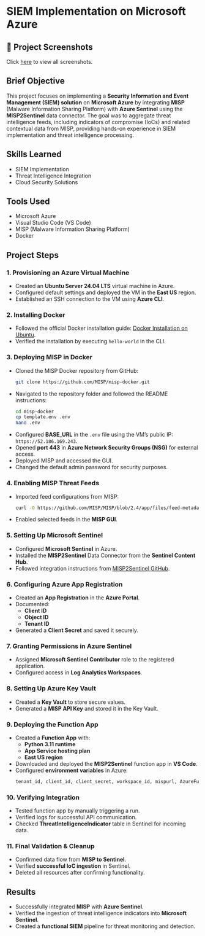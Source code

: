 # SIEM Implementation on Microsoft Azure

## 📸 Project Screenshots
Click [here](https://github.com/Travis-N-W/Active-Directory/tree/main/screenshots) to view all screenshots.

## Brief Objective
This project focuses on implementing a **Security Information and Event Management (SIEM) solution** on **Microsoft Azure** by integrating **MISP** (Malware Information Sharing Platform) with **Azure Sentinel** using the **MISP2Sentinel** data connector. The goal was to aggregate threat intelligence feeds, including indicators of compromise (IoCs) and related contextual data from MISP, providing hands-on experience in SIEM implementation and threat intelligence processing.

## Skills Learned
- SIEM Implementation
- Threat Intelligence Integration
- Cloud Security Solutions

## Tools Used
- Microsoft Azure
- Visual Studio Code (VS Code)
- MISP (Malware Information Sharing Platform)
- Docker

## Project Steps

### 1. **Provisioning an Azure Virtual Machine**
- Created an **Ubuntu Server 24.04 LTS** virtual machine in Azure.
- Configured default settings and deployed the VM in the **East US** region.
- Established an SSH connection to the VM using **Azure CLI**.

### 2. **Installing Docker**
- Followed the official Docker installation guide: [Docker Installation on Ubuntu](https://docs.docker.com/engine/install/ubuntu/).
- Verified the installation by executing `hello-world` in the CLI.

### 3. **Deploying MISP in Docker**
- Cloned the MISP Docker repository from GitHub:
  ```bash
  git clone https://github.com/MISP/misp-docker.git
  ```
- Navigated to the repository folder and followed the README instructions:
  ```bash
  cd misp-docker
  cp template.env .env
  nano .env
  ```
- Configured **BASE_URL** in the `.env` file using the VM’s public IP: `https://52.186.169.243`.
- Opened **port 443** in **Azure Network Security Groups (NSG)** for external access.
- Deployed MISP and accessed the GUI.
- Changed the default admin password for security purposes.

### 4. **Enabling MISP Threat Feeds**
- Imported feed configurations from MISP:
  ```bash
  curl -O https://github.com/MISP/MISP/blob/2.4/app/files/feed-metadata/defaults.json
  ```
- Enabled selected feeds in the **MISP GUI**.

### 5. **Setting Up Microsoft Sentinel**
- Configured **Microsoft Sentinel** in Azure.
- Installed the **MISP2Sentinel** Data Connector from the **Sentinel Content Hub**.
- Followed integration instructions from [MISP2Sentinel GitHub](https://github.com/cudeso/misp2sentinel).

### 6. **Configuring Azure App Registration**
- Created an **App Registration** in the **Azure Portal**.
- Documented:
  - **Client ID**
  - **Object ID**
  - **Tenant ID**
- Generated a **Client Secret** and saved it securely.

### 7. **Granting Permissions in Azure Sentinel**
- Assigned **Microsoft Sentinel Contributor** role to the registered application.
- Configured access in **Log Analytics Workspaces**.

### 8. **Setting Up Azure Key Vault**
- Created a **Key Vault** to store secure values.
- Generated a **MISP API Key** and stored it in the Key Vault.

### 9. **Deploying the Function App**
- Created a **Function App** with:
  - **Python 3.11 runtime**
  - **App Service hosting plan**
  - **East US region**
- Downloaded and deployed the **MISP2Sentinel** function app in **VS Code**.
- Configured **environment variables** in Azure:
  ```bash
  tenant_id, client_id, client_secret, workspace_id, mispurl, AzureFunctionsJobHost_functionTimeout
  ```

### 10. **Verifying Integration**
- Tested function app by manually triggering a run.
- Verified logs for successful API communication.
- Checked **ThreatIntelligenceIndicator** table in Sentinel for incoming data.

### 11. **Final Validation & Cleanup**
- Confirmed data flow from **MISP to Sentinel**.
- Verified **successful IoC ingestion** in Sentinel.
- Deleted all resources after confirming functionality.

## Results
- Successfully integrated **MISP** with **Azure Sentinel**.
- Verified the ingestion of threat intelligence indicators into **Microsoft Sentinel**.
- Created a **functional SIEM** pipeline for threat monitoring and detection.



